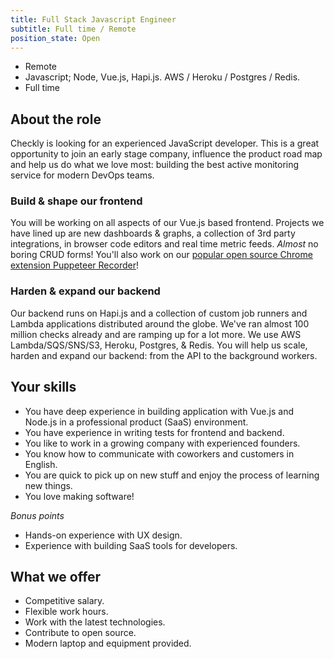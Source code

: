 ```yaml
---
title: Full Stack Javascript Engineer
subtitle: Full time / Remote
position_state: Open
---
```


- Remote
- Javascript; Node, Vue.js, Hapi.js. AWS / Heroku / Postgres / Redis.
- Full time

## About the role

Checkly is looking for an experienced JavaScript developer. This is a great opportunity to join an early stage
company, influence the product road map and help us do what we love most: building the best active monitoring service for 
modern DevOps teams.

### Build & shape our frontend
You will be working on all aspects of our Vue.js based frontend. Projects we have lined up are new dashboards & graphs, a collection
of 3rd party integrations, in browser code editors and real time metric feeds. *Almost* no boring CRUD forms!
You'll also work on our [popular open source Chrome extension Puppeteer Recorder](https://github.com/checkly/puppeteer-recorder)!

### Harden & expand our backend
Our backend runs on Hapi.js and a collection of custom job runners and Lambda applications distributed around the globe.
We've ran almost 100 million checks already and are ramping up for a lot more. We use AWS Lambda/SQS/SNS/S3, Heroku, Postgres,
& Redis. You will help us scale, harden and expand our backend: from the API to the background workers.

## Your skills

- You have deep experience in building application with Vue.js and Node.js in a professional product (SaaS) environment.
- You have experience in writing tests for frontend and backend.
- You like to work in a growing company with experienced founders.
- You know how to communicate with coworkers and customers in English.
- You are quick to pick up on new stuff and enjoy the process of learning new things.
- You love making software!

*Bonus points*

- Hands-on experience with UX design. 
- Experience with building SaaS tools for developers.

## What we offer

- Competitive salary.
- Flexible work hours.
- Work with the latest technologies.
- Contribute to open source.
- Modern laptop and equipment provided.

